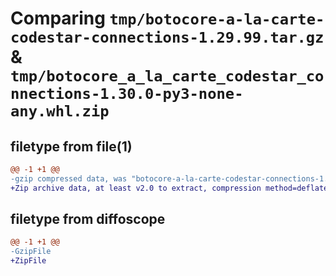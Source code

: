 # Comparing `tmp/botocore-a-la-carte-codestar-connections-1.29.99.tar.gz` & `tmp/botocore_a_la_carte_codestar_connections-1.30.0-py3-none-any.whl.zip`

## filetype from file(1)

```diff
@@ -1 +1 @@
-gzip compressed data, was "botocore-a-la-carte-codestar-connections-1.29.99.tar", last modified: Sat Mar 25 01:22:25 2023, max compression
+Zip archive data, at least v2.0 to extract, compression method=deflate
```

## filetype from diffoscope

```diff
@@ -1 +1 @@
-GzipFile
+ZipFile
```

